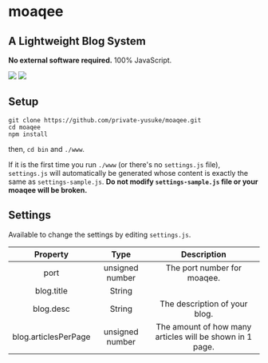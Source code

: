 # moaqee

## A Lightweight Blog System

**No external software required.** 100% JavaScript.

<img src="https://i.imgur.com/mMxIxE3.png">
<img src="https://i.imgur.com/oyLauNb.png">

## Setup

```
git clone https://github.com/private-yusuke/moaqee.git
cd moaqee
npm install
```
then, `cd bin` and `./www`.

If it is the first time you run `./www` (or there's no `settings.js` file), `settings.js` will automatically be generated whose content is exactly the same as `settings-sample.js`. **Do not modify `settings-sample.js` file or your moaqee will be broken.**

## Settings

Available to change the settings by editing `settings.js`.

| Property | Type | Description |
|:--------:|:----:|:-----------:|
| port | unsigned number | The port number for moaqee. |
| blog.title | String | |
| blog.desc | String | The description of your blog. |
| blog.articlesPerPage | unsigned number | The amount of how many articles will be shown in 1 page. |